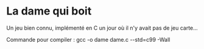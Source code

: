 La dame qui boit
===========

Un jeu bien connu, implémenté en C un jour où il n'y avait pas de jeu carte...

Commande pour compiler :
gcc -o dame dame.c --std=c99 -Wall
